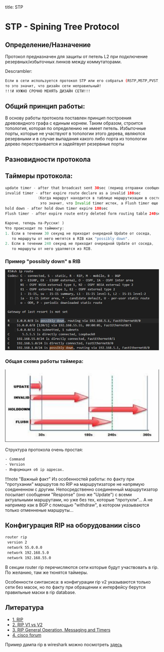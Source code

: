 title: STP

# STP - Spining Tree Protocol
## Определение/Назначение
Протокол предназначен для защиты от петель L2 при подключение резервных/избыточных линков между коммутаторами. 

Descrambler:
```bash
Если в сети используется протокол STP или его собратья (RSTP,MSTP,PVST, PVST+), 
то это значит, что дизайн сети неправильный!
!!!И НУЖНО СРОЧНО МЕНЯТЬ ДИЗАЙН СЕТИ!!!
```

## Общий принцип работы:
В основу работы протокола поставлен принцип построения древовидного графа с единым корнем.
Таким образом, строится топология, которая по определению не имеет петель.
Избыточные порты, которые не участвуют в топологии этого дерева, являются резервными и в случае 
выпадания какого либо порта из топологии дерево перестраивается и задейтвует резервные порты

## Разновидности протокола

## Таймеры протокола:
```java
update timer - after that broadcast sent 30sec (период отправки сообщений типа "Response")
invalid timer - after expire route declare as a invalid 180sec 
               (Когда маршрут находится в таблице маршрутизации в состоянии possibly down, 
               	это значит, что Invalid timer истек, а Flush timer еще нет)
hold down - after hold down timer expire 180sec
Flush timer - after expire route entry deleted form routing table 240sec
```

```java
Кароче, теперь па-Русски! )
Что происходит по таймингу:
1. Если в течении 30 секунд не приходит очередной Update от соседа, 
   то маршруты от него метятся в RIB как "possibly down".
2. Если в течении 240 секунд не приходит очередной Update от соседа, 
   то маршруты от него удаляются из RIB.
```


### Пример "possibly down" в RIB
![Request](img/rip/rip-possibly-down.jpg)

### Общая схема работы таймера:
![ip-header](img/rip/timers.jpg)

Структура протокола очень простая:
```bash
- Command
- Version
- Информация об ip адресах.
```

!!!note "Важный факт" 
		Из особенностей работы: по факту при "протухании" маршрутов по RIP на маршрутизаторе не напрямую соединенном с другим.
		Непосредственно соединенный маршрутизатор посылает сообщении "Response" (оно же "Update") с всеми актуальными маршрутами, но уже без тех, которые "протухли"... А не например как в BGP с помощью "withdraw", в котором указываются только отменненые маршруты...

## Конфигурация RIP на оборудовании cisco

```bash
router rip
 version 2
 network 55.0.0.0
 network 192.168.5.0
 network 192.168.55.0
```
В секции router rip перечисляются сети которые будут участвовать в rip.
По желанию, там же тюнятся таймеры.

Особенности синтаксиса: в конфигурации rip v2 указываются только сети без масок, но по факту при обращении к интерфейсу берутся правильные маски в rip database.

## Литература

- [1. RIP](http://xgu.ru/wiki/RIP)
- [2. RIP V1 vs V2](https://ipwithease.com/rip-v1-vs-rip-v2/)
- [3. RIP General Operation, Messaging and Timers](http://www.tcpipguide.com/free/t_RIPGeneralOperationMessagingandTimers-2.htm)
- [4. cisco forum](https://learningnetwork.cisco.com/s/question/0D53i00000Kt6cX/rip-timers)

Пример дампа rip в wireshark можно посмотреть [здесь](https://icebale.readthedocs.io/en/latest/networks/wireshark.collection/rip2.pcapng)
